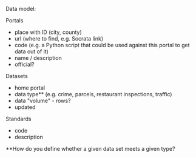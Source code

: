 Data model:

Portals
- place with ID (city, county)
- url (where to find, e.g. Socrata link)
- code (e.g. a Python script that could be used against this portal to get data out of it)
- name / description
- official?

Datasets
- home portal
- data type** (e.g. crime, parcels, restaurant inspections, traffic)
- data "volume" - rows?
- updated

Standards
- code
- description


**How do you define whether a given data set meets a given type?
